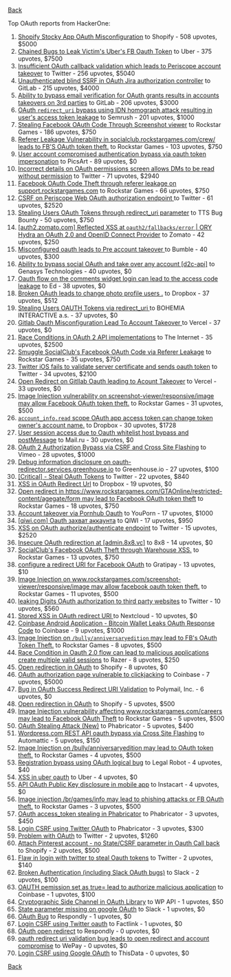 [Back](../README.md)

Top OAuth reports from HackerOne:

1. [Shopify Stocky App OAuth Misconfiguration](https://hackerone.com/reports/740989) to Shopify - 508 upvotes, $5000
2. [Chained Bugs to Leak Victim's Uber's FB Oauth Token](https://hackerone.com/reports/202781) to Uber - 375 upvotes, $7500
3. [Insufficient OAuth callback validation which leads to Periscope account takeover](https://hackerone.com/reports/110293) to Twitter - 256 upvotes, $5040
4. [Unauthenticated blind SSRF in OAuth Jira authorization controller](https://hackerone.com/reports/398799) to GitLab - 215 upvotes, $4000
5. [Ability to bypass email verification for OAuth grants results in accounts takeovers on 3rd parties](https://hackerone.com/reports/922456) to GitLab - 206 upvotes, $3000
6. [OAuth `redirect_uri` bypass using IDN homograph attack resulting in user's access token leakage](https://hackerone.com/reports/861940) to Semrush - 201 upvotes, $1000
7. [Stealing Facebook OAuth Code Through Screenshot viewer](https://hackerone.com/reports/488269) to Rockstar Games - 186 upvotes, $750
8. [Referer Leakage Vulnerability in  socialclub.rockstargames.com/crew/ leads to FB'S OAuth token theft.](https://hackerone.com/reports/787160) to Rockstar Games - 103 upvotes, $750
9. [User account compromised authentication bypass via oauth token impersonation](https://hackerone.com/reports/739321) to PicsArt - 89 upvotes, $0
10. [Incorrect details on OAuth permissions screen allows DMs to be read without permission](https://hackerone.com/reports/434763) to Twitter - 71 upvotes, $2940
11. [Facebook OAuth Code Theft through referer leakage on support.rockstargames.com](https://hackerone.com/reports/482743) to Rockstar Games - 66 upvotes, $750
12. [CSRF on Periscope Web OAuth authorization endpoint ](https://hackerone.com/reports/215381) to Twitter - 61 upvotes, $2520
13. [Stealing Users OAuth Tokens through redirect_uri parameter](https://hackerone.com/reports/665651) to TTS Bug Bounty - 50 upvotes, $750
14. [[auth2.zomato.com] Reflected XSS at `oauth2/fallbacks/error` | ORY Hydra an OAuth 2.0 and OpenID Connect Provider](https://hackerone.com/reports/456333) to Zomato - 42 upvotes, $250
15. [Misconfigured oauth leads to Pre account takeover ](https://hackerone.com/reports/1074047) to Bumble - 40 upvotes, $300
16. [Ability to bypass social OAuth and take over any account [d2c-api]](https://hackerone.com/reports/729960) to Genasys Technologies - 40 upvotes, $0
17. [Oauth flow on the comments widget login can lead to the access code leakage](https://hackerone.com/reports/292783) to Ed - 38 upvotes, $0
18. [Broken OAuth leads to change photo profile users .](https://hackerone.com/reports/642475) to Dropbox - 37 upvotes, $512
19. [Stealing Users OAUTH Tokens via redirect_uri ](https://hackerone.com/reports/405100) to BOHEMIA INTERACTIVE a.s. - 37 upvotes, $0
20. [Gitlab Oauth Misconfiguration Lead To Account Takeover ](https://hackerone.com/reports/541701) to Vercel - 37 upvotes, $0
21. [Race Conditions in OAuth 2 API implementations](https://hackerone.com/reports/55140) to The Internet - 35 upvotes, $2500
22. [Smuggle SocialClub's Facebook OAuth Code via Referer Leakage](https://hackerone.com/reports/342709) to Rockstar Games - 35 upvotes, $750
23. [Twitter iOS fails to validate server certificate and sends oauth token](https://hackerone.com/reports/168538) to Twitter - 34 upvotes, $2100
24. [Open Redirect on Gitllab Oauth leading to Acount Takeover](https://hackerone.com/reports/677617) to Vercel - 33 upvotes, $0
25. [Image Injection vulnerability on screenshot-viewer/responsive/image may allow Facebook OAuth token theft.](https://hackerone.com/reports/655288) to Rockstar Games - 31 upvotes, $500
26. [`account_info.read` scope OAuth app access token can change token owner's account name.](https://hackerone.com/reports/1031240) to Dropbox - 30 upvotes, $1728
27. [User session access due to Oauth whitelist host bypass and postMessage](https://hackerone.com/reports/875938) to Mail.ru - 30 upvotes, $0
28. [OAuth 2 Authorization Bypass via CSRF and Cross Site Flashing](https://hackerone.com/reports/136582) to Vimeo - 28 upvotes, $1000
29. [Debug information disclosure on oauth-redirector.services.greenhouse.io](https://hackerone.com/reports/315205) to Greenhouse.io - 27 upvotes, $100
30. [[Critical] - Steal OAuth Tokens](https://hackerone.com/reports/131202) to Twitter - 22 upvotes, $840
31. [XSS in OAuth Redirect Url](https://hackerone.com/reports/163707) to Dropbox - 19 upvotes, $0
32. [Open redirect in https://www.rockstargames.com/GTAOnline/restricted-content/agegate/form may lead to Facebook OAuth token theft](https://hackerone.com/reports/798121) to Rockstar Games - 18 upvotes, $750
33. [Account takeover via Pornhub Oauth](https://hackerone.com/reports/192648) to YouPorn - 17 upvotes, $1000
34. [[qiwi.com] Oauth захват аккаунта](https://hackerone.com/reports/159507) to QIWI - 17 upvotes, $950
35. [XSS on OAuth authorize/authenticate endpoint](https://hackerone.com/reports/87040) to Twitter - 15 upvotes, $2520
36. [Insecure OAuth redirection at [admin.8x8.vc]](https://hackerone.com/reports/770548) to 8x8 - 14 upvotes, $0
37. [SocialClub's Facebook OAuth Theft through Warehouse XSS.](https://hackerone.com/reports/316948) to Rockstar Games - 13 upvotes, $750
38. [configure a redirect URI for Facebook OAuth](https://hackerone.com/reports/140432) to Gratipay - 13 upvotes, $10
39. [Image Injection on www.rockstargames.com/screenshot-viewer/responsive/image may allow facebook oauth token theft.](https://hackerone.com/reports/497655) to Rockstar Games - 11 upvotes, $500
40. [leaking Digits OAuth authorization to third party websites](https://hackerone.com/reports/166942) to Twitter - 10 upvotes, $560
41. [Stored XSS in OAuth redirect URI ](https://hackerone.com/reports/261138) to Nextcloud - 10 upvotes, $0
42. [Coinbase Android Application - Bitcoin Wallet Leaks OAuth Response Code](https://hackerone.com/reports/5314) to Coinbase - 9 upvotes, $1000
43. [Image Injection on `/bully/anniversaryedition` may lead to FB's OAuth Token Theft.](https://hackerone.com/reports/659784) to Rockstar Games - 8 upvotes, $500
44. [Race Condition in Oauth 2.0 flow can lead to malicious applications create multiple valid sessions](https://hackerone.com/reports/699112) to Razer - 8 upvotes, $250
45. [Open redirection in OAuth](https://hackerone.com/reports/405697) to Shopify - 8 upvotes, $0
46. [OAuth authorization page vulnerable to clickjacking](https://hackerone.com/reports/65825) to Coinbase - 7 upvotes, $5000
47. [Bug in OAuth Success Redirect URI Validation](https://hackerone.com/reports/753547) to Polymail, Inc. - 6 upvotes, $0
48. [Open redirection in OAuth](https://hackerone.com/reports/55525) to Shopify - 5 upvotes, $500
49. [Image Injection vulnerability affecting www.rockstargames.com/careers may lead to Facebook OAuth Theft](https://hackerone.com/reports/491654) to Rockstar Games - 5 upvotes, $500
50. [OAuth Stealing Attack (New)](https://hackerone.com/reports/3930) to Phabricator - 5 upvotes, $400
51. [Wordpress.com REST API oauth bypass via Cross Site Flashing](https://hackerone.com/reports/176308) to Automattic - 5 upvotes, $150
52. [Image Injection on /bully/anniversaryedition may lead to OAuth token theft.](https://hackerone.com/reports/498358) to Rockstar Games - 4 upvotes, $500
53. [Registration bypass using OAuth logical bug](https://hackerone.com/reports/64946) to Legal Robot - 4 upvotes, $40
54. [XSS in uber oauth](https://hackerone.com/reports/131052) to Uber - 4 upvotes, $0
55. [API OAuth Public Key disclosure in mobile app](https://hackerone.com/reports/160120) to Instacart - 4 upvotes, $0
56. [Image injection /br/games/info may lead to phishing attacks or FB OAuth theft.](https://hackerone.com/reports/510388) to Rockstar Games - 3 upvotes, $500
57. [OAuth access_token stealing in Phabricator](https://hackerone.com/reports/3596) to Phabricator - 3 upvotes, $450
58. [Login CSRF using Twitter OAuth](https://hackerone.com/reports/2228) to Phabricator - 3 upvotes, $300
59. [Problem with OAuth](https://hackerone.com/reports/46485) to Twitter - 2 upvotes, $1260
60. [Attach Pinterest account - no State/CSRF parameter in Oauth Call back](https://hackerone.com/reports/111218) to Shopify - 2 upvotes, $500
61. [Flaw in login with twitter to steal Oauth tokens](https://hackerone.com/reports/44492) to Twitter - 2 upvotes, $140
62. [Broken Authentication (including Slack OAuth bugs)](https://hackerone.com/reports/2559) to Slack - 2 upvotes, $100
63. [OAUTH pemission set as true= lead to authorize malicious application](https://hackerone.com/reports/87561) to Coinbase - 1 upvotes, $100
64. [Cryptographic Side Channel in OAuth Library](https://hackerone.com/reports/31168) to WP API - 1 upvotes, $50
65. [State parameter missing on google OAuth](https://hackerone.com/reports/2688) to Slack - 1 upvotes, $0
66. [OAuth Bug](https://hackerone.com/reports/9460) to Respondly - 1 upvotes, $0
67. [Login CSRF using Twitter oauth](https://hackerone.com/reports/13555) to Factlink - 1 upvotes, $0
68. [OAuth open redirect](https://hackerone.com/reports/7900) to Respondly - 0 upvotes, $0
69. [oauth redirect uri validation bug leads to open redirect and account compromise](https://hackerone.com/reports/20661) to WePay - 0 upvotes, $0
70. [Login CSRF using Google OAuth](https://hackerone.com/reports/118737) to ThisData - 0 upvotes, $0


[Back](../README.md)
